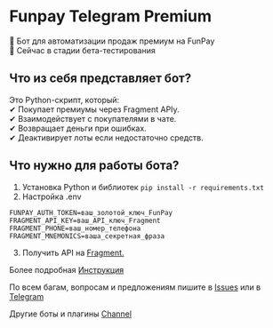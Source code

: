 # Funpay Telegram Premium
🚀 Бот для автоматизации продаж премиум на FunPay  
📌 Сейчас в стадии бета-тестирования
      
      
## Что из себя представляет бот?  
Это Python-скрипт, который:  
✔ Покупает премиумы через Fragment APIy.  
✔ Взаимодействует с покупателями в чате.  
✔ Возвращает деньги при ошибках.  
✔ Деактивирует лоты если недостаточно средств.  
  
## Что нужно для работы бота?  
1. Установка Python и библиотек
```pip install -r requirements.txt```
2. Настройка .env
```
FUNPAY_AUTH_TOKEN=ваш_золотой_ключ_FunPay  
FRAGMENT_API_KEY=ваш_API_ключ_Fragment  
FRAGMENT_PHONE=ваш_номер_телефона  
FRAGMENT_MNEMONICS=ваша_секретная_фраза
```
3. Получить API на [Fragment.](https://fragment-api.com/)

Более подробная [Инструкция](https://teletype.in/@tinechelovec/Funpay-Telegram-Premium)
   
По всем багам, вопросам и предложениям пишите в [Issues](https://github.com/tinechelovec/Funpay-Telegram-Premium/issues) или в [Telegram](https://t.me/tinechelovec)

Другие боты и плагины [Channel](https://t.me/by_thc)
